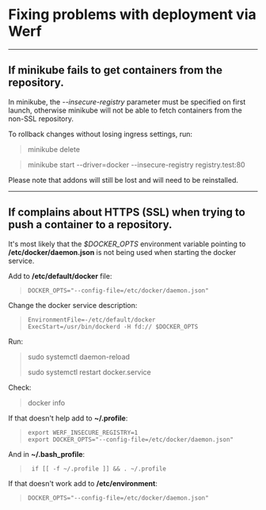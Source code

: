 # Fixing problems with deployment via Werf

---

## If minikube fails to get containers from the repository.

In minikube, the *--insecure-registry* parameter must be specified on first launch, otherwise minikube will not be able to fetch containers from the non-SSL repository.

To rollback changes without losing ingress settings, run:

> minikube delete

> minikube start --driver=docker --insecure-registry registry.test:80

Please note that addons will still be lost and will need to be reinstalled.

---

## If complains about HTTPS (SSL) when trying to push a container to a repository.

It's most likely that the *$DOCKER_OPTS* environment variable pointing to **/etc/docker/daemon.json** is not being used when starting the docker service.

Add to **/etc/default/docker** file:

>     DOCKER_OPTS="--config-file=/etc/docker/daemon.json"

Change the docker service description:

>     EnvironmentFile=-/etc/default/docker
>     ExecStart=/usr/bin/dockerd -H fd:// $DOCKER_OPTS 

Run:

> sudo systemctl daemon-reload
>
> sudo systemctl restart docker.service

Check:

> docker info

If that doesn't help add to **~/.profile**:

>     export WERF_INSECURE_REGISTRY=1
>     export DOCKER_OPTS="--config-file=/etc/docker/daemon.json"

And in **~/.bash_profile**:

>      if [[ -f ~/.profile ]] && . ~/.profile

If that doesn't work add to **/etc/environment**:
>     DOCKER_OPTS="--config-file=/etc/docker/daemon.json"
  
  